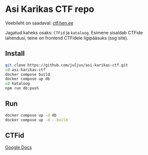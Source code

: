 # Asi Karikas CTF repo

Veebileht on saadaval: [ctf.hen.ee](https://ctf.hen.ee/)

Jagatud kaheks osaks: `CTFid` ja `kataloog`. Esimene sisaldab CTFide lahendusi, teine on frontend CTFidele ligipääsuks (ssg site).

## Install

```bash
git clone https://github.com/juljus/asi-karikas-ctf.git
cd asi-karikas-ctf
docker compose build
docker compose up db
cd kataloog
npm run db:push
```

## Run

```bash
docker compose up -d db
docker compose up -d --build
```

## CTFid

[Google Docs](https://docs.google.com/document/d/1P4B2VI9qfXhXyMlchFt38WpdP6OBA5cSyffv5AL9Qrc/edit?tab=t.0)
